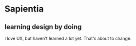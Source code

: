 # Sapientia
## learning design by doing

I love UX, but haven't learned a lot yet. That's about to change.
